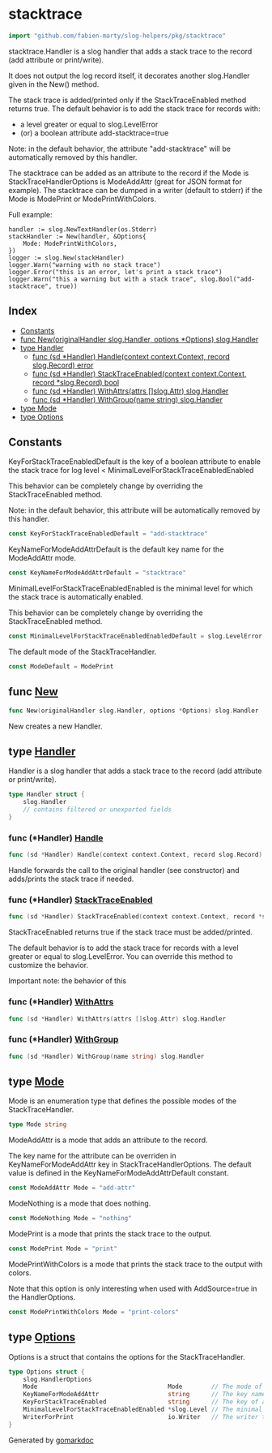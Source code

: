 <!-- Code generated by gomarkdoc. DO NOT EDIT -->

# stacktrace

```go
import "github.com/fabien-marty/slog-helpers/pkg/stacktrace"
```

stacktrace.Handler is a slog handler that adds a stack trace to the record \(add attribute or print/write\).

It does not output the log record itself, it decorates another slog.Handler given in the New\(\) method.

The stack trace is added/printed only if the StackTraceEnabled method returns true. The default behavior is to add the stack trace for records with:

- a level greater or equal to slog.LevelError
- \(or\) a boolean attribute add\-stacktrace=true

Note: in the default behavior, the attribute "add\-stacktrace" will be automatically removed by this handler.

The stacktrace can be added as an attribute to the record if the Mode is StackTraceHandlerOptions is ModeAddAttr \(great for JSON format for example\). The stacktrace can be dumped in a writer \(default to stderr\) if the Mode is ModePrint or ModePrintWithColors.

Full example:

```
handler := slog.NewTextHandler(os.Stderr)
stackHandler := New(handler, &Options{
	Mode: ModePrintWithColors,
})
logger := slog.New(stackHandler)
logger.Warn("warning with no stack trace")
logger.Error("this is an error, let's print a stack trace")
logger.Warn("this a warning but with a stack trace", slog.Bool("add-stacktrace", true))
```

## Index

- [Constants](<#constants>)
- [func New\(originalHandler slog.Handler, options \*Options\) slog.Handler](<#New>)
- [type Handler](<#Handler>)
  - [func \(sd \*Handler\) Handle\(context context.Context, record slog.Record\) error](<#Handler.Handle>)
  - [func \(sd \*Handler\) StackTraceEnabled\(context context.Context, record \*slog.Record\) bool](<#Handler.StackTraceEnabled>)
  - [func \(sd \*Handler\) WithAttrs\(attrs \[\]slog.Attr\) slog.Handler](<#Handler.WithAttrs>)
  - [func \(sd \*Handler\) WithGroup\(name string\) slog.Handler](<#Handler.WithGroup>)
- [type Mode](<#Mode>)
- [type Options](<#Options>)


## Constants

<a name="KeyForStackTraceEnabledDefault"></a>KeyForStackTraceEnabledDefault is the key of a boolean attribute to enable the stack trace for log level \< MinimalLevelForStackTraceEnabledEnabled

This behavior can be completely change by overriding the StackTraceEnabled method.

Note: in the default behavior, this attribute will be automatically removed by this handler.

```go
const KeyForStackTraceEnabledDefault = "add-stacktrace"
```

<a name="KeyNameForModeAddAttrDefault"></a>KeyNameForModeAddAttrDefault is the default key name for the ModeAddAttr mode.

```go
const KeyNameForModeAddAttrDefault = "stacktrace"
```

<a name="MinimalLevelForStackTraceEnabledEnabledDefault"></a>MinimalLevelForStackTraceEnabledEnabled is the minimal level for which the stack trace is automatically enabled.

This behavior can be completely change by overriding the StackTraceEnabled method.

```go
const MinimalLevelForStackTraceEnabledEnabledDefault = slog.LevelError
```

<a name="ModeDefault"></a>The default mode of the StackTraceHandler.

```go
const ModeDefault = ModePrint
```

<a name="New"></a>
## func [New](<https://github.com/fabien-marty/stlog-helpers/blob/main/pkg/stacktrace/stacktrace-handler.go#L79>)

```go
func New(originalHandler slog.Handler, options *Options) slog.Handler
```

New creates a new Handler.

<a name="Handler"></a>
## type [Handler](<https://github.com/fabien-marty/stlog-helpers/blob/main/pkg/stacktrace/stacktrace-handler.go#L73-L76>)

Handler is a slog handler that adds a stack trace to the record \(add attribute or print/write\).

```go
type Handler struct {
    slog.Handler
    // contains filtered or unexported fields
}
```

<a name="Handler.Handle"></a>
### func \(\*Handler\) [Handle](<https://github.com/fabien-marty/stlog-helpers/blob/main/pkg/stacktrace/stacktrace-handler.go#L176>)

```go
func (sd *Handler) Handle(context context.Context, record slog.Record) error
```

Handle forwards the call to the original handler \(see constructor\) and adds/prints the stack trace if needed.

<a name="Handler.StackTraceEnabled"></a>
### func \(\*Handler\) [StackTraceEnabled](<https://github.com/fabien-marty/stlog-helpers/blob/main/pkg/stacktrace/stacktrace-handler.go#L113>)

```go
func (sd *Handler) StackTraceEnabled(context context.Context, record *slog.Record) bool
```

StackTraceEnabled returns true if the stack trace must be added/printed.

The default behavior is to add the stack trace for records with a level greater or equal to slog.LevelError. You can override this method to customize the behavior.

Important note: the behavior of this

<a name="Handler.WithAttrs"></a>
### func \(\*Handler\) [WithAttrs](<https://github.com/fabien-marty/stlog-helpers/blob/main/pkg/stacktrace/stacktrace-handler.go#L103>)

```go
func (sd *Handler) WithAttrs(attrs []slog.Attr) slog.Handler
```



<a name="Handler.WithGroup"></a>
### func \(\*Handler\) [WithGroup](<https://github.com/fabien-marty/stlog-helpers/blob/main/pkg/stacktrace/stacktrace-handler.go#L99>)

```go
func (sd *Handler) WithGroup(name string) slog.Handler
```



<a name="Mode"></a>
## type [Mode](<https://github.com/fabien-marty/stlog-helpers/blob/main/pkg/stacktrace/stacktrace-handler.go#L29>)

Mode is an enumeration type that defines the possible modes of the StackTraceHandler.

```go
type Mode string
```

<a name="ModeAddAttr"></a>ModeAddAttr is a mode that adds an attribute to the record.

The key name for the attribute can be overriden in KeyNameForModeAddAttr key in StackTraceHandlerOptions. The default value is defined in the KeyNameForModeAddAttrDefault constant.

```go
const ModeAddAttr Mode = "add-attr"
```

<a name="ModeNothing"></a>ModeNothing is a mode that does nothing.

```go
const ModeNothing Mode = "nothing"
```

<a name="ModePrint"></a>ModePrint is a mode that prints the stack trace to the output.

```go
const ModePrint Mode = "print"
```

<a name="ModePrintWithColors"></a>ModePrintWithColors is a mode that prints the stack trace to the output with colors.

Note that this option is only interesting when used with AddSource=true in the HandlerOptions.

```go
const ModePrintWithColors Mode = "print-colors"
```

<a name="Options"></a>
## type [Options](<https://github.com/fabien-marty/stlog-helpers/blob/main/pkg/stacktrace/stacktrace-handler.go#L63-L70>)

Options is a struct that contains the options for the StackTraceHandler.

```go
type Options struct {
    slog.HandlerOptions
    Mode                                    Mode        // The mode of the (stacktrace) Handler.
    KeyNameForModeAddAttr                   string      // The key name for the attribute in ModeAddAttr mode.
    KeyForStackTraceEnabled                 string      // The key of a boolean attribute to enable the stack trace
    MinimalLevelForStackTraceEnabledEnabled *slog.Level // The minimal level for which the stack trace is automatically enabled.
    WriterForPrint                          io.Writer   // The writer to use for ModePrint and ModePrintWithColors (default to stderr).
}
```

Generated by [gomarkdoc](<https://github.com/princjef/gomarkdoc>)
